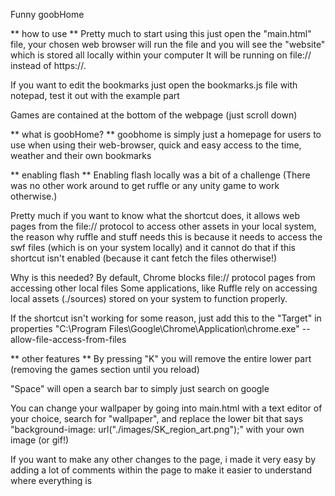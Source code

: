 Funny goobHome 

** how to use ** 
Pretty much to start using this just open the "main.html" file, your chosen web browser will 
run the file and you will see the "website" which is stored all locally within your computer
It will be running on file:// instead of https://.

If you want to edit the bookmarks just open the bookmarks.js file with notepad, test it out
with the example part

Games are contained at the bottom of the webpage (just scroll down)



** what is goobHome? **
goobhome is simply just a homepage for users to use when using their web-browser, quick and easy access
to the time, weather and their own bookmarks




** enabling flash **
Enabling flash locally was a bit of a challenge 
(There was no other work around to get ruffle or any unity game to work otherwise.)

Pretty much if you want to know what the shortcut does, it allows web pages from the file:// protocol
to access other assets in your local system, the reason why ruffle and stuff needs this is because
it needs to access the swf files (which is on your system locally) and it cannot do that if this shortcut
isn't enabled (because it cant fetch the files otherwise!)

Why is this needed?
By default, Chrome blocks file:// protocol pages from accessing other local files 
Some applications, like Ruffle rely on accessing local assets (./sources) stored on your system to function properly.

If the shortcut isn't working for some reason, just add this to the "Target" in properties
"C:\Program Files\Google\Chrome\Application\chrome.exe" --allow-file-access-from-files




** other features **
By pressing "K" you will remove the entire lower part (removing the games section until you reload)

"Space" will open a search bar to simply just search on google

You can change your wallpaper by going into main.html with a text editor of your choice, search for
"wallpaper", and replace the lower bit that says "background-image: url("./images/SK_region_art.png");"
with your own image (or gif!)

If you want to make any other changes to the page, i made it very easy by adding a lot of comments within the page
to make it easier to understand where everything is


